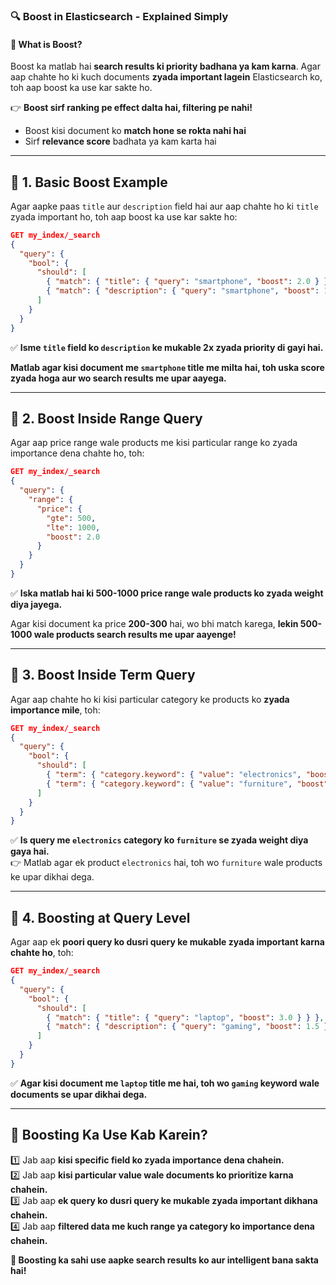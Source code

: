 ### **🔍 Boost in Elasticsearch - Explained Simply**

#### 📌 **What is Boost?**

Boost ka matlab hai **search results ki priority badhana ya kam karna**. Agar aap chahte ho ki kuch documents **zyada important lagein** Elasticsearch ko, toh aap boost ka use kar sakte ho.

👉 **Boost sirf ranking pe effect dalta hai, filtering pe nahi!**

- Boost kisi document ko **match hone se rokta nahi hai**
- Sirf **relevance score** badhata ya kam karta hai

---

## 🔹 **1. Basic Boost Example**

Agar aapke paas `title` aur `description` field hai aur aap chahte ho ki `title` zyada important ho, toh aap boost ka use kar sakte ho:

```json
GET my_index/_search
{
  "query": {
    "bool": {
      "should": [
        { "match": { "title": { "query": "smartphone", "boost": 2.0 } } },
        { "match": { "description": { "query": "smartphone", "boost": 1.0 } } }
      ]
    }
  }
}
```

✅ **Isme `title` field ko `description` ke mukable 2x zyada priority di gayi hai.**

**Matlab agar kisi document me `smartphone` title me milta hai, toh uska score zyada hoga aur wo search results me upar aayega.**

---

## 🔹 **2. Boost Inside Range Query**

Agar aap price range wale products me kisi particular range ko zyada importance dena chahte ho, toh:

```json
GET my_index/_search
{
  "query": {
    "range": {
      "price": {
        "gte": 500,
        "lte": 1000,
        "boost": 2.0
      }
    }
  }
}
```

✅ **Iska matlab hai ki 500-1000 price range wale products ko zyada weight diya jayega.**

Agar kisi document ka price **200-300** hai, wo bhi match karega, **lekin 500-1000 wale products search results me upar aayenge!**

---

## 🔹 **3. Boost Inside Term Query**

Agar aap chahte ho ki kisi particular category ke products ko **zyada importance mile**, toh:

```json
GET my_index/_search
{
  "query": {
    "bool": {
      "should": [
        { "term": { "category.keyword": { "value": "electronics", "boost": 2.0 } } },
        { "term": { "category.keyword": { "value": "furniture", "boost": 1.0 } } }
      ]
    }
  }
}
```

✅ **Is query me `electronics` category ko `furniture` se zyada weight diya gaya hai.**  
👉 Matlab agar ek product `electronics` hai, toh wo `furniture` wale products ke upar dikhai dega.

---

## 🔹 **4. Boosting at Query Level**

Agar aap ek **poori query ko dusri query ke mukable zyada important karna chahte ho**, toh:

```json
GET my_index/_search
{
  "query": {
    "bool": {
      "should": [
        { "match": { "title": { "query": "laptop", "boost": 3.0 } } },
        { "match": { "description": { "query": "gaming", "boost": 1.5 } } }
      ]
    }
  }
}
```

✅ **Agar kisi document me `laptop` title me hai, toh wo `gaming` keyword wale documents se upar dikhai dega.**

---

## 📌 **Boosting Ka Use Kab Karein?**

1️⃣ Jab aap **kisi specific field ko zyada importance dena chahein.**  
2️⃣ Jab aap **kisi particular value wale documents ko prioritize karna chahein.**  
3️⃣ Jab aap **ek query ko dusri query ke mukable zyada important dikhana chahein.**  
4️⃣ Jab aap **filtered data me kuch range ya category ko importance dena chahein.**

**🚀 Boosting ka sahi use aapke search results ko aur intelligent bana sakta hai!**
